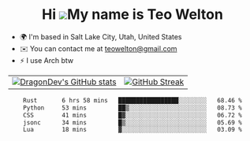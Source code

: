 <div align="center">
  
# Hi ![](https://user-images.githubusercontent.com/18350557/176309783-0785949b-9127-417c-8b55-ab5a4333674e.gif)My name is Teo Welton
</div>

*   🌍  I'm based in Salt Lake City, Utah, United States
*   ✉️  You can contact me at [teowelton@gmail.com](mailto:teowelton@gmail.com)
*   ⚡  I use Arch btw

<div align="center">

|||
|:-------------------------:|:-------------------------:|
| [![DragonDev's GitHub stats](https://github-readme-stats.vercel.app/api?username=DragonDev07&bg_color=1e1e2e&text_color=cdd6f4&icon_color=cba6f7&title_color=94e2d5)](https://github.com/DragonDev07) | [![GitHub Streak](https://streak-stats.demolab.com?user=DragonDev07&theme=catppuccin-mocha)](https://git.io/streak-stats) |

<!--START_SECTION:waka-->

```txt
Rust       6 hrs 58 mins   █████████████████░░░░░░░░   68.46 %
Python     53 mins         ██▒░░░░░░░░░░░░░░░░░░░░░░   08.73 %
CSS        41 mins         █▓░░░░░░░░░░░░░░░░░░░░░░░   06.72 %
jsonc      34 mins         █▒░░░░░░░░░░░░░░░░░░░░░░░   05.69 %
Lua        18 mins         ▓░░░░░░░░░░░░░░░░░░░░░░░░   03.09 %
```

<!--END_SECTION:waka-->

</div>
